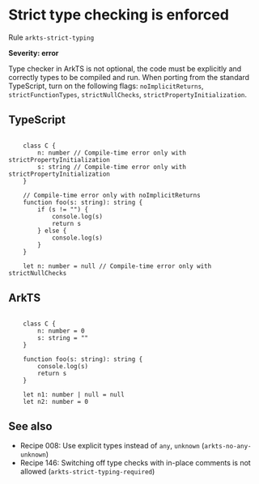 #  Strict type checking is enforced

Rule ``arkts-strict-typing``

**Severity: error**

Type checker in ArkTS is not optional, the code must be explicitly and
correctly types to be compiled and run. When porting from the standard TypeScript,
turn on the following flags: ``noImplicitReturns``, ``strictFunctionTypes``,
``strictNullChecks``, ``strictPropertyInitialization``.


## TypeScript


```

    class C {
        n: number // Compile-time error only with strictPropertyInitialization
        s: string // Compile-time error only with strictPropertyInitialization
    }

    // Compile-time error only with noImplicitReturns
    function foo(s: string): string {
        if (s != "") {
            console.log(s)
            return s
        } else {
            console.log(s)
        }
    }

    let n: number = null // Compile-time error only with strictNullChecks

```

## ArkTS


```

    class C {
        n: number = 0
        s: string = ""
    }

    function foo(s: string): string {
        console.log(s)
        return s
    }

    let n1: number | null = null
    let n2: number = 0

```

## See also

- Recipe 008:  Use explicit types instead of ``any``, ``unknown`` (``arkts-no-any-unknown``)
- Recipe 146:  Switching off type checks with in-place comments is not allowed (``arkts-strict-typing-required``)


